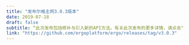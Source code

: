 ```yaml
---
title: "发布尔格主网3.0.3版本"
date: 2019-07-18
draft: false
subtitle: “此次发布包括修补与引入新的API方法。有关此次发布的更多详情，请点击"
link: "https://github.com/ergoplatform/ergo/releases/tag/v3.0.3"
---
```

